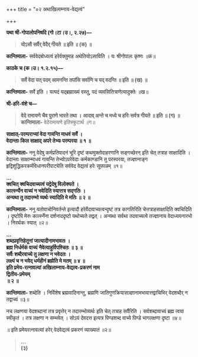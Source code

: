 +++
title = "०२ अथाखिलाम्नाय-वेद्यत्वं"

+++

**यथा श्री-गोपालोपनिषदि (गो।टा।उ।, २.२७)—**
> **योऽसौ सर्वैर् वेदैर् गीयते ॥ इति ॥ (क) ॥**  

**कान्तिमाला-** सर्ववेदबोध्यत्वं हरेर्वक्तुमाह अथेतियोऽसाविति । यः श्रीगोपालः कृष्णः ॥क॥

**काठके च (क।उ। १.२.१५)—**
> **सर्वे वेदा यत् पदम् आमनन्ति**
> **तपांसि सर्वाणि च यद् वदन्ति ॥ इति ॥ (ख) ॥**  

**कान्तिमाला-** सर्वे इति । यत्पदं यद्ब्रह्माख्यं वस्तु, पदं व्यवसितित्राणेत्यादुक्तेः ॥ख॥

**श्री-हरि-वंशे च—**
> **वेदे रामायणे चैव पुराणे भारते तथा ।**
> **आदाव् अन्ते च मध्ये च हरिः सर्वत्र गीयते ॥ इति ॥ (ग) ॥**
> **कान्तिमाला-** वेदेरामायणे इतिस्फुटार्थ ॥ग॥

**साक्षात्-परम्पराभ्यां वेदा गायन्ति माधवं सर्वे ।  
वेदान्ताः किल साक्षाद् अपरे तेभ्यः परम्परया ॥ १ ॥**  

**कान्तिमाला-** ननु वेदेषु कर्मप्रतिपादनं भूरि दृष्टं कथमुक्तोदाहरणानि सङ्गच्छेरन् इति चेत् तत्राह साक्षादिति । वेदान्ताः साक्षान्माधवं गायन्ति तेभ्योऽपरेवेदाः कर्मकाण्डानि तु परस्परया, तज्ज्ञानाङ्ग हृद्विशुद्धिकरकर्मविधानपरीपाट्येति सर्ववेद वेद्यत्वं हरेः सूपपन्नम् ॥१॥

**…  
क्वचित् क्वचिदवाच्यत्वं यद्वेदेषु विलोक्यते ।  
कार्त्स्न्येन वाच्यं न भवेदिति स्यात्तत्र सद्गतिः ।  
अन्यथा तु तदारम्भो व्यर्थः स्यादिति मे मतिः ॥ २ ॥**  

**कान्तिमाला-** ननु यतोवाचोनिवर्तन्ते इत्यादौ हरेर्वेदावाच्यत्वन्दृष्टं तत्र कागतिरिति चेत्तत्राहसाक्षादिति क्वचिदिति । दृष्टोपि मेरुः कार्त्स्नेना दर्शनाददृष्टो यथोच्यते तद्वत् । अन्यथा सर्वथा तदवाच्यत्वे तज्ज्ञानाय वेदाध्ययनारभो । निरर्थकः स्यात् ॥२॥

**…  
शब्दप्रवृत्तिहेतूनां जात्यादीनामभावतः ।  
ब्रह्म निर्धर्मकं वाच्यं नैवेत्याहुर्विपश्चितः ॥ ३ ॥  
सर्वैः शब्दैरवाच्ये तु लक्षणा न भवेदतः ।  
लक्ष्यं च न भवेद् धर्महीनं ब्रह्मेति मे मतम् ॥ ४ ॥  
इति प्रमेय-रत्नावल्यां अखिलाम्नाय-वेद्यत्व-प्रकरणं नाम  
द्वितीय-प्रमेयम्   
॥ २ ॥**  

**कान्तिमाला-** शब्देति । निर्विशेष ब्रह्मवादिनान्तु, ब्रह्मणि जातिगुणक्रियासञ्ज्ञानामभावात्तद्वाचिभिर् वेदशब्दैर् न तद्वाच्यं ॥३॥

नच लक्षणया वेदशब्दानां तत्र प्रवृत्तेर् न तदारम्भोव्यर्थः इति चेत् तत्राह सर्वैरिति । सर्वशब्दावाच्यं ब्रह्म त्वया स्वीकृतं । तत्र लक्षणा न सम्भवेत् । सोऽयं देवदत्त इत्यत्र पिण्डशब्द वाच्ये पिण्डे भागलक्षणा दृष्टा ॥४॥

॥ इति प्रमेयरत्नावल्यां हरेर् वेदवेद्यत्वं प्रकरणं व्याख्यातं ॥२॥
> **…  
(३)**

